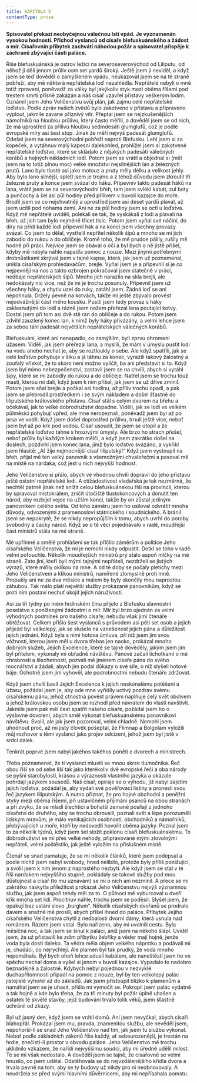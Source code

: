 ```yaml
---
title: KAPITOLA 5
contentType: prose
---
```


<section>

**Spisovatel překazí neobyčejnou válečnou lstí vpád. Je vyznamenán vysokou hodností. Příchod vyslanců od císaře blefuskuánského a žádost o mír. Císařovnin příbytek zachvátí náhodou požár a spisovatel přispěje k záchraně zbývající části paláce.**

Říše blefuskuánská je ostrov ležící na severoseverovýchod od Liliputu, od něhož ji dělí jenom průliv osm set yardů široký. Ještě jsem ji neviděl, a když jsem se teď dověděl o zamýšleném vpádu, neukazoval jsem se na té straně pobřeží, aby mě některá nepřátelská loď nezahlédla. Nepřátelé nebyli o mně totiž zpraveni, poněvadž za války byl jakýkoliv styk mezi oběma říšemi pod trestem smrti přísně zakázán a náš císař uzavřel přístavy veškerým lodím. Oznámil jsem Jeho Veličenstvu svůj plán, jak zajmu celé nepřátelské loďstvo. Podle zpráv našich zvědů bylo zakotveno v přístavu a připraveno vyplout, jakmile zavane příznivý vítr. Přeptal jsem se nejzkušenějších námořníků na hloubku průlivu, který často měřili, a dověděl jsem se od nich, že má uprostřed za přílivu hloubku sedmdesáti glumglufů, což je podle evropské míry asi šest stop. Jinak že měří nejvýš padesát glumglufů. Odešel jsem na severovýchodní pobřeží naproti Blefusku. Lehl jsem si za kopeček, a vytáhnuv malý kapesní dalekohled, prohlížel jsem si zakotvené nepřátelské loďstvo, které se skládalo z nějakých padesáti válečných korábů a hojných nákladních lodí. Potom jsem se vrátil a objednal si (měl jsem na to totiž plnou moc) velké množství nejsilnějších lan a železných prutů. Lano bylo tlusté asi jako motouz a pruty měly délku a velikost jehly. Aby bylo lano silnější, spletl jsem je trojmo a z téhož důvodu jsem zkroutil tři železné pruty a konce jsem svázal do háku. Připevniv takto padesát háků na lana, vrátil jsem se na severovýchodní břeh, tam jsem svlékl kabát, zul boty a punčochy a šel asi půl hodiny před přílivem v buvolí kazajce do moře. Brodil jsem se co nejchvatněji a uprostřed jsem asi deset yardů plaval, až jsem ucítil pod nohama zemi. Ani ne za půl hodiny jsem se octl u loďstva. Když mě nepřátelé uviděli, polekali se tak, že vyskákali z lodí a plavali na břeh, až jich tam bylo nejméně třicet tisíc. Potom jsem vyňal své náčiní, do díry na přídi každé lodi připevnil hák a na konci jsem všechny provazy svázal. Co jsem to dělal, vystřelil nepřítel několik šípů a mnoho se mi jich zabodlo do rukou a do obličeje. Kromě toho, že mě prudce pálily, rušily mě hodně při práci. Nejvíce jsem se obával o oči a byl bych o ně jistě přišel, kdyby mě nebyla náhle napadla pomoc z nouze. Mezi jinými potřebnými drobnůstkami skrýval jsem v tajné kapse, která, jak jsem už poznamenal, unikla císařským prohledavačům, brejle. Vyňal jsem je a připevnil si je co nejpevněji na nos a takto ozbrojen pokračoval jsem statečně v práci, nedbaje nepřátelských šípů. Mnoho jich narazilo na skla brejlí, ale nedokázaly nic více, než že mi je trochu posunuly. Připevnil jsem už všechny háky, a chytiv uzel do ruky, zatáhl jsem. Žádná loď se ani nepohnula. Držely pevně na kotvách, takže mi ještě zbývalo provést nejodvážnější část mého kousku. Pustil jsem tedy provaz s háky zaklesnutými do lodí a rázně jsem nožem přeřezal lana poutající kotvy. Dostal jsem při tom asi dvě stě ran do obličeje a do rukou. Potom jsem zdvihl zauzlený konec lan, k nimž byly háky přivázány, a velmi lehce jsem za sebou táhl padesát největších nepřátelských válečných korábů.

Blefuskuáni, které ani nenapadlo, co zamýšlím, byli zprvu ohromeni úžasem. Viděli, jak jsem přeřezal lana, a myslili, že mám v úmyslu pustit lodi na vodu anebo nechat je, aby se roztloukly o sebe. Ale když spatřili, jak se celé loďstvo pohybuje v šiku a já táhnu za konec, vyrazili takový žalostný a zoufalý vřískot, že to skoro není možno vylíčit, ba ani představit si to. Když jsem byl mimo nebezpečenství, zastavil jsem se na chvíli, abych si vytáhl šípy, které se mi zabodly do rukou a do obličeje. Natřel jsem se trochu touž mastí, kterou mi dali, když jsem k nim přišel, jak jsem se už dříve zmínil. Potom jsem sňal brejle a počkal asi hodinu, až příliv trochu opadl, a pak jsem se přebrodil prostředkem i se svým nákladem a došel šťastně do liliputského královského přístavu. Císař stál s celým dvorem na břehu a očekával, jak to velké dobrodružství dopadne. Viděli, jak se lodi ve velkém půlměsíci pohybují vpřed, ale mne nerozeznali, poněvadž jsem byl až po prsa ve vodě. Když jsem došel doprostřed průlivu, trnuli ještě více, neboť jsem byl až po krk pod vodou. Císař usoudil, že jsem se utopil a že nepřátelské loďstvo táhne s hrozivými úmysly. Ale brzo ho strach přešel, neboť průliv byl každým krokem mělčí, a když jsem zakrátko došel na doslech, pozdvihl jsem konec lana, jímž bylo loďstvo svázáno, a vykřikl jsem hlasitě: „Ať žije nejmocnější císař liliputský!“ Když jsem vystoupil na břeh, přijal mě ten velký panovník s všemožnými chvalořečmi a pasoval mě na místě na nardaka, což jest u nich nejvyšší hodnost.

Jeho Veličenstvo si přálo, abych ve vhodnou chvíli dopravil do jeho přístavu ještě ostatní nepřátelské lodi. A ctižádostivost vladařská je tak nezměrná, že nechtěl patrně jinak než snížit celou blefuskuánskou říši na provincii, kterou by spravoval místokrálem, zničit útočiště tlustokoncových a donutit ten národ, aby rozbíjel vejce na užším konci, takže by on zůstal jediným panovníkem celého světa. Od toho záměru jsem ho usiloval odvrátit mnoha důvody, odvozenými z pramenosloví státnického i soudnického. A bránil jsem se nepokrytě, že se nikdy nepropůjčím k tomu, abych uvrhl do poroby svobodný a čacký národ. Když se o té věci pojednávalo v radě, moudřejší část ministrů stála na mé straně.

Mé upřímné a smělé prohlášení se tak příčilo záměrům a politice Jeho císařského Veličenstva, že mi je nemohl nikdy odpustit. Dotkl se toho v radě velmi poťouchle. Několik moudřejších ministrů prý stálo aspoň mlčky na mé straně. Zato jiní, kteří byli mými tajnými nepřáteli, nezdrželi se jistých výrazů, které mířily oklikou na mne. A od té doby se počaly pletichy mezi Jeho Veličenstvem a klikou ministrů, namířené zlomyslně proti mně. Propukly ani ne za dva měsíce a málem by byly skončily mou naprostou záhubou. Tak málo platí největší služby prokázané panovníkům, když se proti nim postaví nechuť ukojit jejich náruživosti.

Asi za tři týdny po mém hrdinském činu přijelo z Blefusku slavnostní poselstvo s poníženými žádostmi o mír. Mír byl brzo ujednán za velmi výhodných podmínek pro našeho císaře; nebudu však jimi čtenáře obtěžovat. Celkem přišlo šest vyslanců s průvodem asi pěti set osob a jejich příjezd byl velkolepý, jak se slušelo na vznešenost jejich pána a důležitost jejich jednání. Když byla s nimi hotova úmluva, při níž jsem jim svou vážností, kterou jsem měl u dvora třebas jen naoko, prokázal mnoho dobrých služeb, Jejich Excelence, které se tajně dověděly, jakým jsem jim byl přítelem, vykonaly mi obřadně návštěvu. Pánové začali lichotkami o mé chrabrosti a šlechetnosti, pozvali mě jménem císaře pána do svého mocnářství a žádali, abych jim podal důkazy o své síle, o níž slyšeli hotové báje. Ochotně jsem jim vyhověl, ale podrobnostmi nebudu čtenáře zdržovat.

Když jsem chvíli bavil Jejich Excelence k jejich neskonalému potěšení a úžasu, požádal jsem je, aby ode mne vyřídily uctivý pozdrav svému císařskému pánu, jehož ctnostná pověst právem naplňuje celý svět obdivem a jehož královskou osobu jsem se rozhodl před návratem do vlasti navštívit. Jakmile jsem pak měl čest spatřit našeho císaře, požádal jsem ho o výslovné dovolení, abych směl vykonat blefuskuánskému panovníkovi návštěvu. Svolil, ale jak jsem pozoroval, velmi chladně. Nemohl jsem uhodnout proč, až mi jistý člověk pošeptal, že Flimnap a Bolgolam vyložili můj rozhovor s těmi vyslanci jako projev odcizení, jehož jsem byl jistě v srdci dalek.

Tenkrát poprvé jsem nabyl jakéhos takéhos ponětí o dvorech a ministrech.

Třeba poznamenat, že ti vyslanci mluvili se mnou skrze tlumočníka. Řeč obou říší se od sebe liší tak jako kterékoliv dvě evropské řeči a oba národy se pyšní starobylostí, krásou a výrazností vlastního jazyka a okázale pohrdají jazykem sousedů. Náš císař, opíraje se o výhodu, jíž nabyl zajetím jejich loďstva, požádal je, aby vydali své pověřovací listiny a pronesli svou řeč jazykem liliputským. A nutno přiznat, že pro hojné obchodní a peněžní styky mezi oběma říšemi, při ustavičném přijímání psanců na obou stranách a při zvyku, že se mladí šlechtici a bohatší zemané posílají z jednoho císařství do druhého, aby se trochu obrousili, poznali svět a lépe porozuměli lidským mravům, je málo vynikajících osobností, obchodníků a námořníků, přebývajících u moře, kteří by nedovedli hovořit oběma jazyky. Poznal jsem to za několik týdnů, když jsem šel složit poklonu císaři blefuskuánskému. To dobrodružství se mi přes velké nehody, připravované mými zlovolnými nepřáteli, velmi poštěstilo, jak ještě vyložím na příslušném místě.

Čtenář se snad pamatuje, že se mi několik článků, které jsem podepsal a podle nichž jsem nabyl svobody, hned nelíbilo, protože byly příliš ponižující, a svolil jsem k nim jenom z naprostého nezbytí. Ale když jsem se stal v té říši nardakem nejvyššího stupně, pokládaly se takové služby pod mou důstojnost a císař (to mu uznávám) se mi o nich ani nezmínil. A přece se mi zakrátko naskytla příležitost prokázat Jeho Veličenstvu nejvýš významnou službu, jak jsem aspoň tehdy měl za to. O půlnoci mě vyburcoval u dveří křik mnoha set lidí. Procitnuv náhle, trochu jsem se poděsil. Slyšel jsem, že opakují bez ustání slovo „burglum“. Několik císařských dvořanů se prodralo davem a snažně mě prosili, abych přišel ihned do paláce. Příbytek Jejího císařského Veličenstva chytil z nedbalosti dvorní dámy, která usnula nad románem. Rázem jsem vstal. Bylo nařízeno, aby mi uvolnili cestu. Byla měsíčná noc, a tak jsem se šinul k paláci, aniž jsem na někoho šlápl. Uviděl jsem, že už přistavili ke zdím příbytku žebříky a věder mají hojně, jenže voda byla dosti daleko. Ta vědra měla objem velkého náprstku a podávali mi je, chudáci, co nejrychleji. Ale plamen byl tak prudký, že voda mnoho nepomáhala. Byl bych oheň lehce udusil kabátem, ale naneštěstí jsem ho ve spěchu nechal doma a vyšel si jenom v buvolí kazajce. Vypadalo to nadobro beznadějně a žalostně. Kdybych nebyl pojednou v nezvyklé duchapřítomnosti připadl na pomoc z nouze, byl by ten velkolepý palác jistojistě vyhořel až do základů. Jak jsem přistoupil blízko k plamenům a namáhal jsem se je uhasit, přišlo mi vymočit se. Pokropil jsem palác vydatně a tak hojně a kde bylo třeba, že za tři minuty byl požár úplně uhašen a ostatek té skvělé stavby, jejíž budování trvalo tolik věků, jsem šťastně uchránil od zkázy.

Byl už jasný den, když jsem se vrátil domů. Ani jsem nevyčkal, abych císaři blahopřál. Prokázal jsem mu, pravda, znamenitou službu, ale nevěděl jsem, nepohorší-li se snad Jeho Veličenstvo nad tím, jak jsem tu službu vykonal. Neboť podle základních zákonů říše každý, ať sebeurozenější, je trestán na hrdle, znečistí-li prostor v obvodu paláce. Jeho Veličenstvo mě trochu uklidnilo vzkazem, že nařídí nejvyššímu soudci, aby mi úředně udělil milost. Té se mi však nedostalo. A dověděl jsem se tajně, že císařovně se velmi hnusilo, co jsem udělal. Odstěhovala se do nejvzdálenějšího křídla dvora a trvala pevně na tom, aby se ty budovy už nikdy pro ni neobnovovaly. A neudržela se před svými hlavními důvěrnicemi, aby mi nepřísahala pomstu.

</section>
